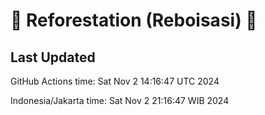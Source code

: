 
# 🌳 Reforestation (Reboisasi) 🌲

## Last Updated

GitHub Actions time: Sat Nov  2 14:16:47 UTC 2024

Indonesia/Jakarta time: Sat Nov  2 21:16:47 WIB 2024
